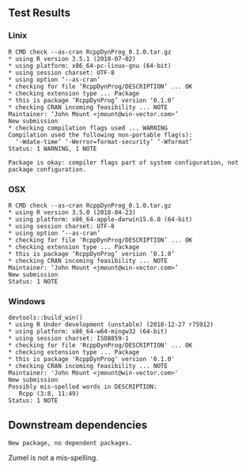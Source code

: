 


## Test Results

### Linix

    R CMD check --as-cran RcppDynProg_0.1.0.tar.gz 
    * using R version 3.5.1 (2018-07-02)
    * using platform: x86_64-pc-linux-gnu (64-bit)
    * using session charset: UTF-8
    * using option ‘--as-cran’
    * checking for file ‘RcppDynProg/DESCRIPTION’ ... OK
    * checking extension type ... Package
    * this is package ‘RcppDynProg’ version ‘0.1.0’
    * checking CRAN incoming feasibility ... NOTE
    Maintainer: ‘John Mount <jmount@win-vector.com>’
    New submission
    * checking compilation flags used ... WARNING
    Compilation used the following non-portable flag(s):
      ‘-Wdate-time’ ‘-Werror=format-security’ ‘-Wformat’
    Status: 1 WARNING, 1 NOTE
    
    Package is okay: compiler flags part of system configuration, not package configuration.


### OSX

    R CMD check --as-cran RcppDynProg_0.1.0.tar.gz 
    * using R version 3.5.0 (2018-04-23)
    * using platform: x86_64-apple-darwin15.6.0 (64-bit)
    * using session charset: UTF-8
    * using option ‘--as-cran’
    * checking for file ‘RcppDynProg/DESCRIPTION’ ... OK
    * checking extension type ... Package
    * this is package ‘RcppDynProg’ version ‘0.1.0’
    * checking CRAN incoming feasibility ... NOTE
    Maintainer: ‘John Mount <jmount@win-vector.com>’
    New submission
    Status: 1 NOTE
 
### Windows

    devtools::build_win()
    * using R Under development (unstable) (2018-12-27 r75912)
    * using platform: x86_64-w64-mingw32 (64-bit)
    * using session charset: ISO8859-1
    * checking for file 'RcppDynProg/DESCRIPTION' ... OK
    * checking extension type ... Package
    * this is package 'RcppDynProg' version '0.1.0'
    * checking CRAN incoming feasibility ... NOTE
    Maintainer: 'John Mount <jmount@win-vector.com>'
    New submission
    Possibly mis-spelled words in DESCRIPTION:
       Rcpp (3:8, 11:49)
    Status: 1 NOTE

## Downstream dependencies

    New package, no dependent packages.
     
Zumel is not a mis-spelling.

